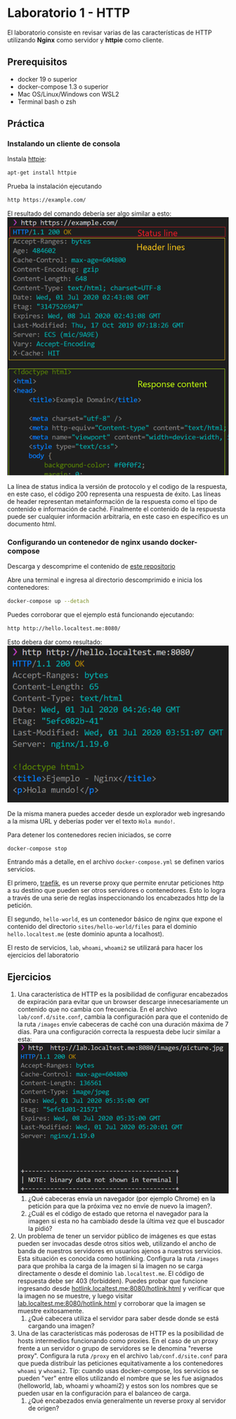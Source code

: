 # Laboratorio 1 - HTTP

El laboratorio consiste en revisar varias de las características de HTTP 
utilizando **Nginx** como servidor y **httpie** como cliente.

## Prerequisitos

* docker 19 o superior
* docker-compose 1.3 o superior
* Mac OS/Linux/Windows con WSL2
* Terminal bash o zsh

## Práctica

### Instalando un cliente de consola
Instala [httpie](https://httpie.org/):

```bash
apt-get install httpie
```

Prueba la instalación ejecutando 

```bash
http https://example.com/
```

El resultado del comando debería ser algo similar a esto:
![](images/http-example-response.png)

La línea de status indica la versión de protocolo y el codigo de la respuesta,
en este caso, el código 200 representa una respuesta de éxito. Las líneas de
header representan metainformación de la respuesta como el tipo de contenido
e información de caché. Finalmente el contenido de la respuesta puede ser
cualquier información arbitraria, en este caso en específico es un documento
html.

### Configurando un contenedor de nginx usando docker-compose
Descarga y descomprime el contenido de [este repositorio](https://github.com/javiertoledos/lab1-http/archive/master.zip)

Abre una terminal e ingresa al directorio descomprimido e inicia 
los contenedores:

```bash
docker-compose up --detach
```

Puedes corroborar que el ejemplo está funcionando ejecutando:

```bash
http http://hello.localtest.me:8080/
```

Esto debera dar como resultado: 
![](images/http-hello-world-response.png)

De la misma manera puedes acceder desde un explorador web ingresando a la misma
URL y deberías poder ver el texto `Hola mundo!`.

Para detener los contenedores recien iniciados, se corre

```
docker-compose stop
```

Entrando más a detalle, en el archivo `docker-compose.yml` se definen varios 
servicios. 

El primero, [traefik], es un reverse proxy que permite enrutar peticiones http a su destino que pueden ser otros servidores o contenedores. Esto lo logra a través
de una serie de reglas inspeccionando los encabezados http de la petición.

El segundo, `hello-world`, es un contenedor básico de nginx que expone el 
contenido del directorio `sites/hello-world/files` para el dominio 
`hello.localtest.me` (este dominio apunta a localhost).

El resto de servicios, `lab`, `whoami`, `whoami2` se utilizará para hacer
los ejercicios del laboratorio

## Ejercicios
1. Una característica de HTTP es la posibilidad de configurar encabezados de 
  expiración para evitar que un browser descarge innecesariamente un contenido 
  que no cambia con frecuencia. En el archivo `lab/conf.d/site.conf`, cambia la 
  configuración para que el contenido de la ruta `/images` envíe cabeceras de
  caché con una duración máxima de 7 días. Para una configuración correcta la 
  respuesta debe lucir similar a esta: ![](images/http-picture-cache-headers.png)
    1. ¿Qué cabeceras envía un navegador (por ejemplo Chrome) en la petición
    para que la próxima vez no envíe de nuevo la imagen?.
    2. ¿Cuál es el código de estado que retorna el navegador para la imagen si
    esta no ha cambiado desde la última vez que el buscador la pidió?
2. Un problema de tener un servidor público de imágenes es que estas pueden ser
  invocadas desde otros sitios web, utilizando el ancho de banda de nuestros 
  servidores en usuarios ajenos a nuestros servicios. Esta situación es conocida
  como hotlinking. Configura la ruta `/images` para que prohiba la carga de la 
  imagen si la imagen no se carga directamente o desde el dominio
  `lab.localtest.me`. El código de respuesta debe ser 403 (forbidden). Puedes
  probar que funcione ingresando desde [hotlink.localtest.me:8080/hotlink.html]()
  y verificar que la imagen no se muestre, y luego visitar [lab.localtest.me:8080/hotlink.html]()
  y corroborar que la imagen se muestre exitosamente.
    1. ¿Qué cabecera utiliza el servidor para saber desde donde se está cargando
    una imagen?
3. Una de las características más poderosas de HTTP es la posibilidad de hosts 
  intermedios funcionando como proxies. En el caso de un proxy frente a un 
  servidor o grupo de servidores se le denomina "reverse proxy". Configura la 
  ruta `/proxy` en el archivo `lab/conf.d/site.conf` para que pueda distribuir 
  las peticiones equitativamente a los contenedores `whoami` y `whoami2`. Tip: 
  cuando usas docker-compose, los servicios se pueden "ver" entre ellos 
  utilizando el nombre que se les fue asignados (helloworld, lab, whoami y 
  whoami2) y estos son los nombres que se pueden usar en la configuración para
  el balanceo de carga.
    1. ¿Qué encabezados envía generalmente un reverse proxy al servidor de
      origen?


[traefik]: https://docs.traefik.io/